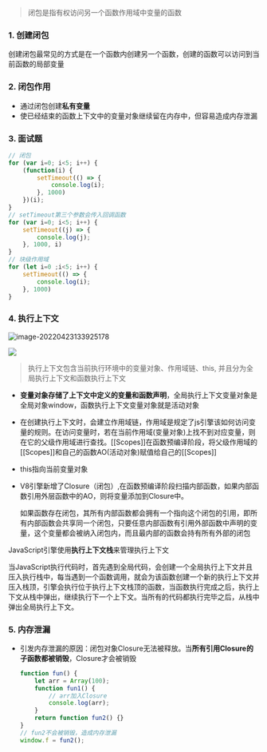 > 闭包是指有权访问另一个函数作用域中变量的函数

### 1. 创建闭包

创建闭包最常见的方式是在一个函数内创建另一个函数，创建的函数可以访问到当前函数的局部变量

### 2. 闭包作用

- 通过闭包创建**私有变量**
- 使已经结束的函数上下文中的变量对象继续留在内存中，但容易造成内存泄漏

### 3. 面试题

```js
// 闭包
for (var i=0; i<5; i++) {
    (function(i) {
        setTimeout(() => {
            console.log(i);
        }, 1000)
    })(i); 
}
// setTimeout第三个参数会传入回调函数
for (var i=0; i<5; i++) {
    setTimeout((j) => {
        console.log(j);
    }, 1000, i)
}
// 块级作用域
for (let i=0 ;i<5; i++) {
    setTimeout(() => {
        console.log(i);
    }, 1000)
}
```

### 4. 执行上下文

![image-20220423133925178](https://picture-1305610595.cos.ap-guangzhou.myqcloud.com/202206041453509.png)

![](https://picture-1305610595.cos.ap-guangzhou.myqcloud.com/202206041453510.png)

> 执行上下文包含当前执行环境中的变量对象、作用域链、this, 并且分为全局执行上下文和函数执行上下文

- **变量对象存储了上下文中定义的变量和函数声明**，全局执行上下文变量对象是全局对象window，函数执行上下文变量对象就是活动对象

- 在创建执行上下文时，会建立作用域链，作用域是规定了js引擎该如何访问变量的规则。在访问变量时，若在当前作用域(变量对象)上找不到对应变量，则在它的父级作用域进行查找。[[Scopes]]在函数预编译阶段，将父级作用域的[[Scopes]]和自己的函数AO(活动对象)赋值给自己的[[Scopes]]

- this指向当前变量对象

- V8引擎新增了Closure（闭包）,在函数预编译阶段扫描内部函数，如果内部函数引用外层函数中的AO，则将变量添加到Closure中。

  如果函数存在闭包，其所有内部函数都会拥有一个指向这个闭包的引用，即所有内部函数会共享同一个闭包，只要任意内部函数有引用外部函数中声明的变量，这个变量都会被纳入闭包内，而且最内部的函数会持有所有外部的闭包

JavaScript引擎使用**执行上下文栈**来管理执行上下文

当JavaScript执行代码时，首先遇到全局代码，会创建一个全局执行上下文并且压入执行栈中，每当遇到一个函数调用，就会为该函数创建一个新的执行上下文并压入栈顶，引擎会执行位于执行上下文栈顶的函数，当函数执行完成之后，执行上下文从栈中弹出，继续执行下一个上下文。当所有的代码都执行完毕之后，从栈中弹出全局执行上下文。

### 5. 内存泄漏

- 引发内存泄漏的原因：闭包对象Closure无法被释放。当**所有引用Closure的子函数都被销毁**，Closure才会被销毁
  
  ```javascript
  function fun() {
      let arr = Array(100);
      function fun1() {
          // arr加入Closure
          console.log(arr);
      }
      return function fun2() {}
  }
  // fun2不会被销毁，造成内存泄漏
  window.f = fun2();
  ```
